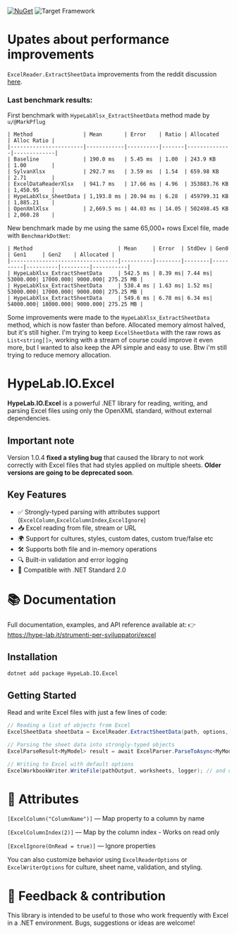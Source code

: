 ﻿[![NuGet](https://img.shields.io/nuget/v/HypeLab.IO.Excel.svg?style=flat-square)](https://www.nuget.org/packages/HypeLab.IO.Excel)
![Target Framework](https://img.shields.io/badge/target-.NET%20Standard%202.0-blue?style=flat-square)

# Upates about performance improvements

`ExcelReader.ExtractSheetData` improvements from the reddit discussion [here](https://www.reddit.com/r/dotnet/comments/1lput9r/i_have_released_a_nuget_package_to_readwrite/).

### Last benchmark results:

First benchmark with `HypeLabXlsx_ExtractSheetData` method made by `u/@MarkPflug`
```
| Method                | Mean       | Error    | Ratio | Allocated    | Alloc Ratio |
|-----------------------|------------|----------|-------|--------------|-------------|
| Baseline              | 190.0 ms   | 5.45 ms  | 1.00  | 243.9 KB     | 1.00        |
| SylvanXlsx            | 292.7 ms   | 3.59 ms  | 1.54  | 659.98 KB    | 2.71        |
| ExcelDataReaderXlsx   | 941.7 ms   | 17.66 ms | 4.96  | 353883.76 KB | 1,450.95    |
| HypeLabXlsx_SheetData | 1,193.8 ms | 20.94 ms | 6.28  | 459799.31 KB | 1,885.21    |
| OpenXmlXlsx           | 2,669.5 ms | 44.03 ms | 14.05 | 502498.45 KB | 2,060.28    |
```

New benchmark made by me using the same 65,000+ rows Excel file, made with `BenchmarkDotNet`:
```
| Method                           | Mean     | Error  | StdDev | Gen0     | Gen1     | Gen2    | Allocated	|
|----------------------------------|----------|--------|--------|----------|----------|---------|-----------|
| HypeLabXlsx_ExtractSheetData     | 542.5 ms | 8.39 ms| 7.44 ms| 53000.000| 17000.000| 9000.000| 275.25 MB |
| HypeLabXlsx_ExtractSheetData     | 538.4 ms | 1.63 ms| 1.52 ms| 53000.000| 17000.000| 9000.000| 275.25 MB |
| HypeLabXlsx_ExtractSheetData     | 549.6 ms | 6.78 ms| 6.34 ms| 54000.000| 18000.000| 9000.000| 275.25 MB |

```

Some improvements were made to the `HypeLabXlsx_ExtractSheetData` method, which is now faster than before.
Allocated memory almost halved, but it's still higher. I'm trying to keep `ExcelSheetData` with the raw rows as `List<string[]>`, working with a stream of course could improve it even more, but I wanted to also keep the API simple and easy to use.
Btw i'm still trying to reduce memory allocation.


# HypeLab.IO.Excel

**HypeLab.IO.Excel** is a powerful .NET library for reading, writing, and parsing Excel files using only the OpenXML standard, without external dependencies.

## Important note
Version 1.0.4 **fixed a styling bug** that caused the library to not work correctly with Excel files that had styles applied on multiple sheets. **Older versions are going to be deprecated soon**.

## Key Features

- ✅ Strongly-typed parsing with attributes support (`ExcelColumn`,`ExcelColumnIndex`,`ExcelIgnore`)
- 📥 Excel reading from file, stream or URL
- 🌍 Support for cultures, styles, custom dates, custom true/false etc
- 🛠 Supports both file and in-memory operations
- 🔍 Built-in validation and error logging
- 🧩 Compatible with .NET Standard 2.0

# 📚 Documentation
Full documentation, examples, and API reference available at:
👉 https://hype-lab.it/strumenti-per-sviluppatori/excel

## Installation

```bash
dotnet add package HypeLab.IO.Excel
```

## Getting Started

Read and write Excel files with just a few lines of code:

```csharp
// Reading a list of objects from Excel
ExcelSheetData sheetData = ExcelReader.ExtractSheetData(path, options, logger: logger); // and other methods

// Parsing the sheet data into strongly-typed objects
ExcelParseResult<MyModel> result = await ExcelParser.ParseToAsync<MyModel>(sheetData, options: options, logger: logger).ConfigureAwait(false); // and other methods

// Writing to Excel with default options
ExcelWorkbookWriter.WriteFile(pathOutput, worksheets, logger); // and other methods

```

# 🧩 Attributes
`[ExcelColumn("ColumnName")]` — Map property to a column by name

`[ExcelColumnIndex(2)]` — Map by the column index - Works on read only

`[ExcelIgnore(OnRead = true)]` — Ignore properties

You can also customize behavior using `ExcelReaderOptions` or `ExcelWriterOptions` for culture, sheet name, validation, and styling.

# 💬 Feedback & contribution
This library is intended to be useful to those who work frequently with Excel in a .NET environment.
Bugs, suggestions or ideas are welcome!